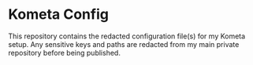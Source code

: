 # Kometa Config

This repository contains the redacted configuration file(s) for my Kometa setup. Any sensitive keys and paths are redacted from my main private repository before being published.

